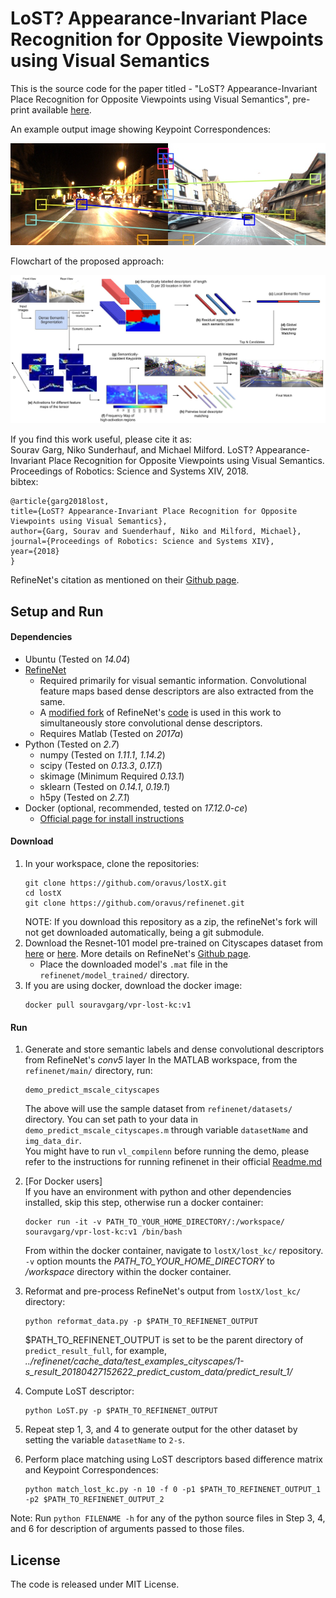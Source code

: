 # LoST? Appearance-Invariant Place Recognition for Opposite Viewpoints using Visual Semantics

This is the source code for the paper titled - "LoST? Appearance-Invariant Place Recognition for Opposite Viewpoints using Visual Semantics", pre-print available [here](https://arxiv.org/abs/1804.05526).

An example output image showing Keypoint Correspondences:

![An example output image showing Keypoint Correspondences](lost_kc/bin/day-night-keypoint-correspondence-place-recognition.jpg "Keypoint Correspondences using LoST-X")


Flowchart of the proposed approach:

![Flowchart of the proposed approach](lost_kc/bin/LoST-Flowchart-Visual_Place_Recognition.jpg "Flowchart for the proposed approach - LoST-X")

If you find this work useful, please cite it as:  
Sourav Garg, Niko Sunderhauf, and Michael Milford. LoST? Appearance-Invariant Place Recognition for Opposite Viewpoints using Visual Semantics. Proceedings of Robotics: Science and Systems XIV, 2018.  
bibtex:
```
@article{garg2018lost,
title={LoST? Appearance-Invariant Place Recognition for Opposite Viewpoints using Visual Semantics},
author={Garg, Sourav and Suenderhauf, Niko and Milford, Michael},
journal={Proceedings of Robotics: Science and Systems XIV},
year={2018}
}
```
RefineNet's citation as mentioned on their [Github page](https://github.com/guosheng/refinenet).


## Setup and Run

#### Dependencies
- Ubuntu        (Tested on *14.04*)
- [RefineNet](https://arxiv.org/abs/1611.06612)
  - Required primarily for visual semantic information. Convolutional feature maps based dense descriptors are also extracted from the same.
  - A [modified fork](https://github.com/oravus/refinenet) of RefineNet's [code](https://github.com/guosheng/refinenet) is used in this work to simultaneously store convolutional dense descriptors.
  - Requires Matlab      (Tested on *2017a*)
- Python        (Tested on *2.7*)
  - numpy       (Tested on *1.11.1*, *1.14.2*)
  - scipy       (Tested on *0.13.3*, *0.17.1*)
  - skimage     (Minimum Required *0.13.1*)
  - sklearn     (Tested on *0.14.1*, *0.19.1*)
  - h5py        (Tested on *2.7.1*)
- Docker (optional, recommended, tested on *17.12.0-ce*)
  - [Official page for install instructions](https://docs.docker.com/install/linux/docker-ce/ubuntu/)


#### Download

1. In your workspace, clone the repositories:
   ```
   git clone https://github.com/oravus/lostX.git
   cd lostX
   git clone https://github.com/oravus/refinenet.git
   ```
   NOTE: If you download this repository as a zip, the refineNet's fork will not get downloaded automatically, being a git submodule.
2. Download the Resnet-101 model pre-trained on Cityscapes dataset from [here](https://drive.google.com/drive/folders/1U2c1N6QJdzB_8HBgXb7mJ6Qk66JDBHI9) or [here](https://pan.baidu.com/s/1nxf2muP#list/path=%2Frefinenet_public_new%2Frefinenet_released%2Frefinenet_res101&parentPath=%2Frefinenet_public_new%2Frefinenet_released). More details on RefineNet's [Github page](https://github.com/guosheng/refinenet).
   - Place the downloaded model's `.mat` file in the `refinenet/model_trained/` directory.
3. If you are using docker, download the docker image:
   ```
   docker pull souravgarg/vpr-lost-kc:v1
   ```


#### Run
1. Generate and store semantic labels and dense convolutional descriptors from RefineNet's *conv5* layer
   In the MATLAB workspace, from the `refinenet/main/` directory, run:
   ```
   demo_predict_mscale_cityscapes
   ```
   The above will use the sample dataset from `refinenet/datasets/` directory. You can set path to your data in `demo_predict_mscale_cityscapes.m` through variable `datasetName` and `img_data_dir`.  
You might have to run `vl_compilenn` before running the demo, please refer to the instructions for running refinenet in their official [Readme.md](https://github.com/guosheng/refinenet)

2. \[For Docker users\]  
If you have an environment with python and other dependencies installed, skip this step, otherwise run a docker container:
   ```
   docker run -it -v PATH_TO_YOUR_HOME_DIRECTORY/:/workspace/ souravgarg/vpr-lost-kc:v1 /bin/bash
   ```
   From within the docker container, navigate to `lostX/lost_kc/` repository.  
`-v` option mounts the *PATH_TO_YOUR_HOME_DIRECTORY* to */workspace* directory within the docker container.
3. Reformat and pre-process RefineNet's output from `lostX/lost_kc/` directory: 
   ```
   python reformat_data.py -p $PATH_TO_REFINENET_OUTPUT
   ```
   $PATH_TO_REFINENET_OUTPUT is set to be the parent directory of `predict_result_full`, for example, *../refinenet/cache_data/test_examples_cityscapes/1-s_result_20180427152622_predict_custom_data/predict_result_1/*
4. Compute LoST descriptor:
   ```
   python LoST.py -p $PATH_TO_REFINENET_OUTPUT 
   ```
5. Repeat step 1, 3, and 4 to generate output for the other dataset by setting the variable `datasetName` to `2-s`.
6. Perform place matching using LoST descriptors based difference matrix and Keypoint Correspondences:
   ```
   python match_lost_kc.py -n 10 -f 0 -p1 $PATH_TO_REFINENET_OUTPUT_1  -p2 $PATH_TO_REFINENET_OUTPUT_2
   ```
Note: Run `python FILENAME -h` for any of the python source files in Step 3, 4, and 6 for description of arguments passed to those files. 


## License
The code is released under MIT License.







